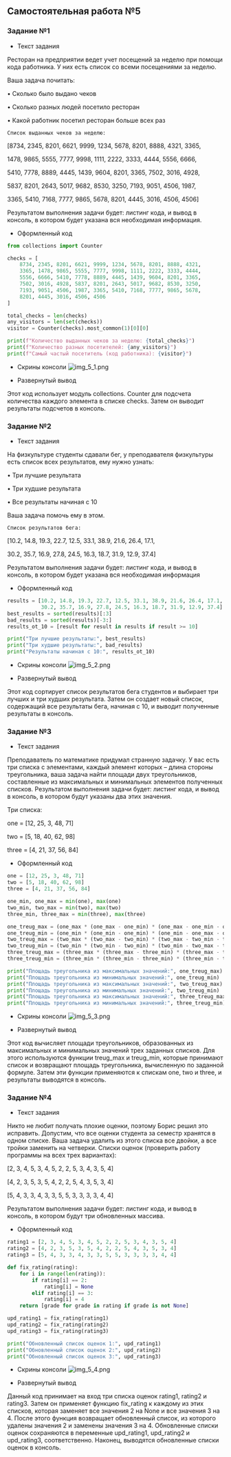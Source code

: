 ## Самостоятельная работа №5

### Задание №1
- Текст задания

Ресторан на предприятии ведет учет посещений за неделю при помощи кода работника. У них есть список со всеми посещениями за неделю. 

Ваша задача почитать:

• Сколько было выдано чеков

• Сколько разных людей посетило ресторан

• Какой работник посетил ресторан больше всех раз

 ```Список выданных чеков за неделю:```

[8734, 2345, 8201, 6621, 9999, 1234, 5678, 8201, 8888, 4321, 3365,

 1478, 9865, 5555, 7777, 9998, 1111, 2222, 3333, 4444, 5556, 6666,

 5410, 7778, 8889, 4445, 1439, 9604, 8201, 3365, 7502, 3016, 4928,

 5837, 8201, 2643, 5017, 9682, 8530, 3250, 7193, 9051, 4506, 1987,

 3365, 5410, 7168, 7777, 9865, 5678, 8201, 4445, 3016, 4506, 4506]

Результатом выполнения задачи будет: листинг кода, и вывод в консоль, в котором будет указана вся необходимая информация.

- Оформленный код

```python
from collections import Counter

checks = [
    8734, 2345, 8201, 6621, 9999, 1234, 5678, 8201, 8888, 4321,
    3365, 1478, 9865, 5555, 7777, 9998, 1111, 2222, 3333, 4444,
    5556, 6666, 5410, 7778, 8889, 4445, 1439, 9604, 8201, 3365,
    7502, 3016, 4928, 5837, 8201, 2643, 5017, 9682, 8530, 3250,
    7193, 9051, 4506, 1987, 3365, 5410, 7168, 7777, 9865, 5678,
    8201, 4445, 3016, 4506, 4506
]

total_checks = len(checks)
any_visitors = len(set(checks))
visitor = Counter(checks).most_common(1)[0][0]

print(f"Количество выданных чеков за неделю: {total_checks}")
print(f"Количество разных посетителей: {any_visitors}")
print(f"Самый частый посетитель (код работника): {visitor}")
```

- Скрины консоли
  ![img_5_1.png](https://github.com/xsadsenpai/py_practice/blob/lab5/pic/img_5_1.png)

- Развернутый вывод

Этот код использует модуль collections. Counter для подсчета количества каждого элемента в списке checks. Затем он выводит результаты подсчетов в консоль.

### Задание №2
- Текст задания

На физкультуре студенты сдавали бег, у преподавателя физкультуры есть список всех результатов, ему нужно узнать:

• Три лучшие результата

• Три худшие результата

• Все результаты начиная с 10

Ваша задача помочь ему в этом.

```Список результатов бега:```

[10.2, 14.8, 19.3, 22.7, 12.5, 33.1, 38.9, 21.6, 26.4, 17.1,

30.2, 35.7, 16.9, 27.8, 24.5, 16.3, 18.7, 31.9, 12.9, 37.4]

Результатом выполнения задачи будет: листинг кода, и вывод в консоль, в котором будет указана вся необходимая информация

- Оформленный код

```python
results = [10.2, 14.8, 19.3, 22.7, 12.5, 33.1, 38.9, 21.6, 26.4, 17.1,
           30.2, 35.7, 16.9, 27.8, 24.5, 16.3, 18.7, 31.9, 12.9, 37.4]
best_results = sorted(results)[:3]
bad_results = sorted(results)[-3:]
results_ot_10 = [result for result in results if result >= 10]

print("Три лучшие результаты:", best_results)
print("Три худшие результаты:", bad_results)
print("Результаты начиная с 10:", results_ot_10)
```

- Скрины консоли
  ![img_5_2.png](https://github.com/xsadsenpai/py_practice/blob/lab5/pic/img_5_2.png)

- Развернутый вывод

Этот код сортирует список результатов бега студентов и выбирает три лучших и три худших результата. Затем он создает новый список, содержащий все результаты бега, начиная с 10, и выводит полученные результаты в консоль.

### Задание №3
- Текст задания

Преподаватель по математике придумал странную задачку. У вас есть три списка с элементами, каждый элемент которых – длина стороны треугольника, ваша задача найти площади двух треугольников, составленные из максимальных и минимальных элементов полученных списков. Результатом выполнения задачи будет: листинг кода, и вывод в консоль, в котором будут указаны два этих значения.

Три списка:

one = [12, 25, 3, 48, 71]

two = [5, 18, 40, 62, 98]

three = [4, 21, 37, 56, 84]

- Оформленный код

```python
one = [12, 25, 3, 48, 71]
two = [5, 18, 40, 62, 98]
three = [4, 21, 37, 56, 84]

one_min, one_max = min(one), max(one)
two_min, two_max = min(two), max(two)
three_min, three_max = min(three), max(three)

one_treug_max = (one_max * (one_max - one_min) * (one_max - one_min - one_min)) ** 0.5 / 4
one_treug_min = (one_min * (one_min - one_min) * (one_min - one_max - one_max)) ** 0.5 / 4
two_treug_max = (two_max * (two_max - two_min) * (two_max - two_min - two_min)) ** 0.5 / 4
two_treug_min = (two_min * (two_min - two_min) * (two_min - two_max - two_max)) ** 0.5 / 4
three_treug_max = (three_max * (three_max - three_min) * (three_max - three_min - three_min)) ** 0.5 / 4
three_treug_min = (three_min * (three_min - three_min) * (three_min - three_max - three_max)) ** 0.5 / 4

print("Площадь треугольника из максимальных значений:", one_treug_max)
print("Площадь треугольника из минимальных значений:", one_treug_min)
print("Площадь треугольника из максимальных значений:", two_treug_max)
print("Площадь треугольника из минимальных значений:", two_treug_min)
print("Площадь треугольника из максимальных значений:", three_treug_max)
print("Площадь треугольника из минимальных значений:", three_treug_min)
```

- Скрины консоли
  ![img_5_3.png](https://github.com/xsadsenpai/py_practice/blob/lab5/pic/img_5_3.png)

- Развернутый вывод

Этот код вычисляет площади треугольников, образованных из максимальных и минимальных значений трех заданных списков. Для этого используются функции treug_max и treug_min, которые принимают список и возвращают площадь треугольника, вычисленную по заданной формуле. Затем эти функции применяются к спискам one, two и three, и результаты выводятся в консоль.

### Задание №4
- Текст задания

Никто не любит получать плохие оценки, поэтому Борис решил это исправить. Допустим, что все оценки студента за семестр хранятся в одном списке. Ваша задача удалить из этого списка все двойки, а все тройки заменить на четверки.
Списки оценок (проверить работу программы на всех трех вариантах):

[2, 3, 4, 5, 3, 4, 5, 2, 2, 5, 3, 4, 3, 5, 4]

[4, 2, 3, 5, 3, 5, 4, 2, 2, 5, 4, 3, 5, 3, 4]

[5, 4, 3, 3, 4, 3, 3, 5, 5, 3, 3, 3, 3, 4, 4]

Результатом выполнения задачи будет: листинг кода, и вывод в консоль, в котором будут три обновленных массива.

- Оформленный код

```python
rating1 = [2, 3, 4, 5, 3, 4, 5, 2, 2, 5, 3, 4, 3, 5, 4]
rating2 = [4, 2, 3, 5, 3, 5, 4, 2, 2, 5, 4, 3, 5, 3, 4]
rating3 = [5, 4, 3, 3, 4, 3, 3, 5, 5, 3, 3, 3, 3, 4, 4]

def fix_rating(rating):
    for i in range(len(rating)):
        if rating[i] == 2:
            rating[i] = None
        elif rating[i] == 3:
            rating[i] = 4
    return [grade for grade in rating if grade is not None]

upd_rating1 = fix_rating(rating1)
upd_rating2 = fix_rating(rating2)
upd_rating3 = fix_rating(rating3)

print("Обновленный список оценок 1:", upd_rating1)
print("Обновленный список оценок 2:", upd_rating2)
print("Обновленный список оценок 3:", upd_rating3)
```

- Скрины консоли
  ![img_5_4.png](https://github.com/xsadsenpai/py_practice/blob/lab5/pic/img_5_4.png)

- Развернутый вывод

Данный код принимает на вход три списка оценок rating1, rating2 и rating3. Затем он применяет функцию fix_rating к каждому из этих списков, которая заменяет все значения 2 на None и все значения 3 на 4. После этого функция возвращает обновленный список, из которого удалены значения 2 и заменены значения 3 на 4. Обновленные списки оценок сохраняются в переменные upd_rating1, upd_rating2 и upd_rating3, соответственно. Наконец, выводятся обновленные списки оценок в консоль.


